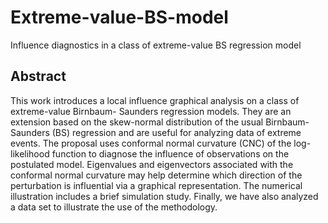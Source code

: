 # Extreme-value-BS-model
Influence diagnostics in a class of extreme-value BS regression model


## Abstract

This work introduces a local influence graphical analysis on a class of extreme-value Birnbaum-
Saunders regression models. They are an extension based on the skew-normal distribution of the usual
Birnbaum-Saunders (BS) regression and are useful for analyzing data of extreme events.
The proposal uses conformal normal curvature (CNC) of the log-likelihood function to diagnose the
influence of observations on the postulated model. Eigenvalues and eigenvectors associated with the
conformal normal curvature may help determine which direction of the perturbation is influential via a
graphical representation. The numerical illustration includes a brief simulation study. Finally, we have
also analyzed a data set to illustrate the use of the methodology.
